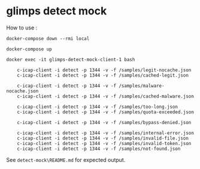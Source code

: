 # glimps detect mock

How to use :

    docker-compose down --rmi local

    docker-compose up

    docker exec -it glimps-detect-mock-client-1 bash

        c-icap-client -i detect -p 1344 -v -f /samples/legit-nocache.json
        c-icap-client -i detect -p 1344 -v -f /samples/cached-legit.json

        c-icap-client -i detect -p 1344 -v -f /samples/malware-nocache.json
        c-icap-client -i detect -p 1344 -v -f /samples/cached-malware.json

        c-icap-client -i detect -p 1344 -v -f /samples/too-long.json
        c-icap-client -i detect -p 1344 -v -f /samples/quota-exceeded.json

        c-icap-client -i detect -p 1344 -v -f /samples/bypass-denied.json

        c-icap-client -i detect -p 1344 -v -f /samples/internal-error.json
        c-icap-client -i detect -p 1344 -v -f /samples/invalid-file.json
        c-icap-client -i detect -p 1344 -v -f /samples/invalid-token.json
        c-icap-client -i detect -p 1344 -v -f /samples/not-found.json

See `detect-mock\README.md` for expected output.
